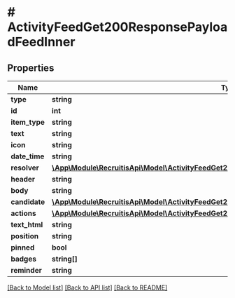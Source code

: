 # # ActivityFeedGet200ResponsePayloadFeedInner

## Properties

Name | Type | Description | Notes
------------ | ------------- | ------------- | -------------
**type** | **string** |  | [optional]
**id** | **int** |  | [optional]
**item_type** | **string** |  | [optional]
**text** | **string** |  | [optional]
**icon** | **string** |  | [optional]
**date_time** | **string** |  | [optional]
**resolver** | [**\App\Module\RecruitisApi\Model\ActivityFeedGet200ResponsePayloadFeedInnerAnyOf1Resolver**](ActivityFeedGet200ResponsePayloadFeedInnerAnyOf1Resolver.md) |  | [optional]
**header** | **string** |  | [optional]
**body** | **string** |  | [optional]
**candidate** | [**\App\Module\RecruitisApi\Model\ActivityFeedGet200ResponsePayloadFeedInnerAnyOf1Resolver**](ActivityFeedGet200ResponsePayloadFeedInnerAnyOf1Resolver.md) |  | [optional]
**actions** | [**\App\Module\RecruitisApi\Model\ActivityFeedGet200ResponsePayloadFeedInnerAnyOf1ActionsInner[]**](ActivityFeedGet200ResponsePayloadFeedInnerAnyOf1ActionsInner.md) |  | [optional]
**text_html** | **string** |  | [optional]
**position** | **string** |  | [optional]
**pinned** | **bool** |  | [optional]
**badges** | **string[]** |  | [optional]
**reminder** | **string** |  | [optional]

[[Back to Model list]](../../README.md#models) [[Back to API list]](../../README.md#endpoints) [[Back to README]](../../README.md)
